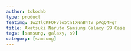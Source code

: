 ```yaml
---
author: tokodab
type: product
featimg: 1w2TlCKFOFvlo5tnIXNnB4tV_pVqQ4FgT
title: Akatsuki Naruto Samsung Galaxy S9 Case
tags: [samsung, galaxy, s9]
category: [samsung]
---
```

